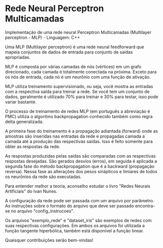 # Rede Neural Perceptron Multicamadas
Implementação de uma rede neural Perceptron Multicamadas (Multilayer perceptron - MLP) - Linguagem: C++

Uma MLP (Multilayer perceptron) é uma rede neural feedforward que mapeia conjuntos de dados de entrada para conjunto de saídas apropriadas.
 
MLP é composta por várias camadas de nós (vértices) em um grafo direcionado, cada camada é totalmente conectada na próxima. Exceto para os nós de entrada, cada nó é um neurônio com uma função de ativação.

MLP utiliza treinamento supervisionado, ou seja, você mostra as entradas com a respectiva saída para treinar a rede. Se você tem um conjunto de dados, geralmente é utilizado 70% para treinar e 30% para testar, isso pode variar bastante.

O processo de treinamento de redes MLP (em português a abreviação é PMC) utiliza o algoritmo backpropagation conhecido também como regra delta generalizada.

A primeira fase do treinamento é a propagação adiantada (forward) onde as amostras são inseridas nas entradas da rede e propagadas camada a camada até a produção das respectivas saídas. Isso é feito somente para obter as respostas da rede.

As respostas produzidas pelas saídas são comparadas com as respectivas respostas desejadas. São gerados desvios (erros), em seguida é aplicada a segunda fase do método backpropagation que é a backward (propagação reversa). Nessa fase as alterações dos pesos sinápticos e limiares de todos os neurônios da rede são executadas.

Para entender melhor a teoria, aconselho estudar o livro "Redes Neurais Artificiais" do Ivan Nunes.

A configuração da rede pode ser passada com um arquivo por parâmetro. As instruções sobre o formato do arquivo que deve ser passado encontra-se no arquivo "config_instrucoes".

Os arquivos "exemplo_rede" e "dataset_iris" são exemplos de redes com suas respectivas configurações. Em ambos os arquivos foi utilizada a função tangente hiperbólica, também está disponível a função linear.

Quaisquer contribuições serão bem-vindas!
